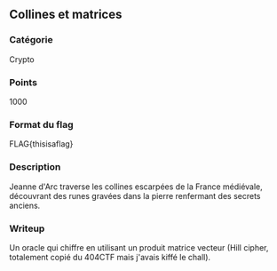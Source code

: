 ## Collines et matrices

### Catégorie

Crypto

### Points

1000

### Format du flag 

FLAG{thisisaflag}

### Description

Jeanne d'Arc traverse les collines escarpées de la France médiévale, découvrant 
des runes gravées dans la pierre renfermant des secrets anciens.

### Writeup 

Un oracle qui chiffre en utilisant un produit matrice vecteur 
(Hill cipher, totalement copié du 404CTF mais j'avais kiffé le chall).
